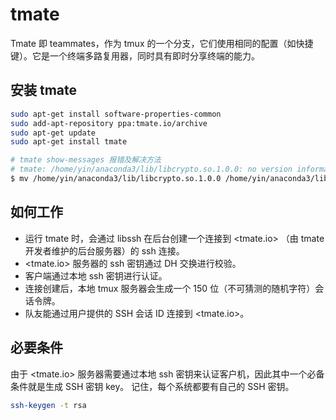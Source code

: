 # tmate

Tmate 即 teammates，作为 tmux 的一个分支，它们使用相同的配置（如快捷键）。它是一个终端多路复用器，同时具有即时分享终端的能力。

## 安装 tmate

```sh
sudo apt-get install software-properties-common
sudo add-apt-repository ppa:tmate.io/archive
sudo apt-get update
sudo apt-get install tmate
```

```sh
# tmate show-messages 报错及解决方法
# tmate: /home/yin/anaconda3/lib/libcrypto.so.1.0.0: no version information available (required by /usr/lib/x86_64-linux-gnu/libssh.so.4)
$ mv /home/yin/anaconda3/lib/libcrypto.so.1.0.0 /home/yin/anaconda3/lib/libcrypto.so.1.0.0.bak
```

## 如何工作

* 运行 tmate 时，会通过 libssh 在后台创建一个连接到 <tmate.io> （由 tmate 开发者维护的后台服务器）的 ssh 连接。
* <tmate.io> 服务器的 ssh 密钥通过 DH 交换进行校验。
* 客户端通过本地 ssh 密钥进行认证。
* 连接创建后，本地 tmux 服务器会生成一个 150 位（不可猜测的随机字符）会话令牌。
* 队友能通过用户提供的 SSH 会话 ID 连接到 <tmate.io>。

## 必要条件

由于 <tmate.io> 服务器需要通过本地 ssh 密钥来认证客户机，因此其中一个必备条件就是生成 SSH 密钥 key。 记住，每个系统都要有自己的 SSH 密钥。

```sh
ssh-keygen -t rsa
```